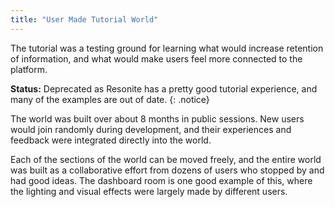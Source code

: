 ```yaml
---
title: "User Made Tutorial World"
---
```


The tutorial was a testing ground for learning what would increase retention of information, and what would make users feel more connected to the platform. 

**Status:** Deprecated as Resonite has a pretty good tutorial experience, and many of the examples are out of date.
{: .notice}

The world was built over about 8 months in public sessions. New users would join randomly during development, and their experiences and feedback were integrated directly into the world. 

Each of the sections of the world can be moved freely, and the entire world was built as a collaborative effort from dozens of users who stopped by and had good ideas. The dashboard room is one good example of this, where the lighting and visual effects were largely made by different users.
